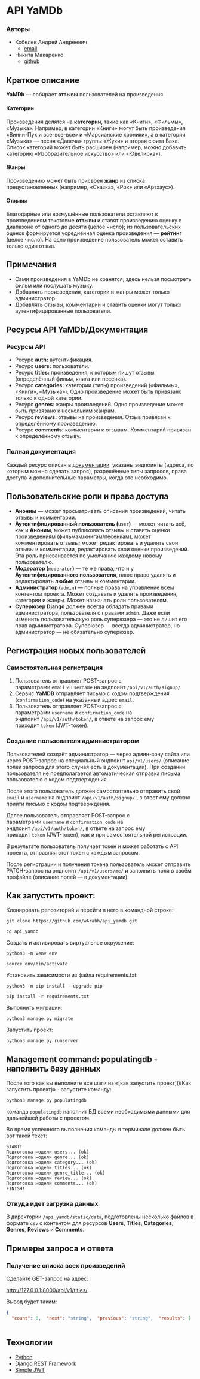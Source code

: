 # API YaMDb    
### Авторы  
- Кобелев Андрей Андреевич  
    - [email](mailto:andrey.pydev@gmail.com)  
- Никита Макаренко  
    - [github](https://github.com/wArahh)  
  
  
## Краткое описание  
  
**YaMDb** — собирает **отзывы** пользователей на произведения.   
#### Категории  
Произведения делятся на **категории**, такие как «Книги», «Фильмы», «Музыка». Например, в категории «Книги» могут быть произведения «Винни-Пух и все-все-все» и «Марсианские хроники», а в категории «Музыка» — песня «Давеча» группы «Жуки» и вторая сюита Баха. Список категорий может быть расширен (например, можно добавить категорию «Изобразительное искусство» или «Ювелирка»).  
  
#### Жанры  
Произведению может быть присвоен **жанр** из списка предустановленных (например, «Сказка», «Рок» или «Артхаус»).  
  
#### Отзывы  
Благодарные или возмущённые пользователи оставляют к произведениям текстовые **отзывы** и ставят произведению оценку в диапазоне от одного до десяти (целое число); из пользовательских оценок формируется усреднённая оценка произведения — **рейтинг** (целое число). На одно произведение пользователь может оставить только один отзыв.  
  
## Примечания  
- Сами произведения в YaMDb не хранятся, здесь нельзя посмотреть фильм или послушать музыку.  
- Добавлять произведения, категории и жанры может только администратор.  
- Добавлять отзывы, комментарии и ставить оценки могут только аутентифицированные пользователи.  
  
## Ресурсы API **YaMDb**/Документация  
### Ресурсы API
- Ресурс **auth:** аутентификация.  
- Ресурс **users:** пользователи.  
- Ресурс **titles:** произведения, к которым пишут отзывы (определённый фильм, книга или песенка).  
- Ресурс **categories:** категории (типы) произведений («Фильмы», «Книги», «Музыка»). Одно произведение может быть привязано только к одной категории.  
- Ресурс **genres**: жанры произведений. Одно произведение может быть привязано к нескольким жанрам.  
- Ресурс **reviews:** отзывы на произведения. Отзыв привязан к определённому произведению.  
- Ресурс **comments:** комментарии к отзывам. Комментарий привязан к определённому отзыву.  

### Полная документация
Каждый ресурс описан в [документации](http://127.0.0.1:8000/redoc/): указаны эндпоинты (адреса, по которым можно сделать запрос), разрешённые типы запросов, права доступа и дополнительные параметры, когда это необходимо.  
  
## Пользовательские роли и права доступа  
  
- **Аноним** — может просматривать описания произведений, читать отзывы и комментарии.  
- **Аутентифицированный пользователь (**`user`**)** — может читать всё, как и **Аноним**, может публиковать отзывы и ставить оценки произведениям (фильмам/книгам/песенкам), может комментировать отзывы; может редактировать и удалять свои отзывы и комментарии, редактировать свои оценки произведений. Эта роль присваивается по умолчанию каждому новому пользователю.  
- **Модератор (**`moderator`**)** — те же права, что и у **Аутентифицированного пользователя**, плюс право удалять и редактировать **любые** отзывы и комментарии.  
- **Администратор (**`admin`**)** — полные права на управление всем контентом проекта. Может создавать и удалять произведения, категории и жанры. Может назначать роли пользователям.  
- **Суперюзер Django** должен всегда обладать правами администратора, пользователя с правами `admin`. Даже если изменить пользовательскую роль суперюзера — это не лишит его прав администратора. Суперюзер — всегда администратор, но администратор — не обязательно суперюзер.  
  
## Регистрация новых пользователей  
### Самостоятельная регистрация  
1. Пользователь отправляет POST-запрос с параметрами `email` и `username` на эндпоинт `/api/v1/auth/signup/`.  
2. Сервис **YaMDB** отправляет письмо с кодом подтверждения (`confirmation_code`) на указанный адрес `email`.  
3. Пользователь отправляет POST-запрос с параметрами `username` и `confirmation_code` на эндпоинт `/api/v1/auth/token/`, в ответе на запрос ему приходит `token` (JWT-токен).  
  
### Создание пользователя администратором  
Пользователей создаёт администратор — через админ-зону сайта или через POST-запрос на специальный эндпоинт `api/v1/users/` (описание полей запроса для этого случая есть в документации). При создании пользователя не предполагается автоматическая отправка письма пользователю с кодом подтверждения.  
  
После этого пользователь должен самостоятельно отправить свой `email` и `username` на эндпоинт `/api/v1/auth/signup/` , в ответ ему должно прийти письмо с кодом подтверждения.  
  
Далее пользователь отправляет POST-запрос с параметрами `username` и `confirmation_code` на эндпоинт `/api/v1/auth/token/`, в ответе на запрос ему приходит `token` (JWT-токен), как и при самостоятельной регистрации.  
  
  
В результате пользователь получает токен и может работать с API проекта, отправляя этот токен с каждым запросом.  
  
После регистрации и получения токена пользователь может отправить PATCH-запрос на эндпоинт `/api/v1/users/me/` и заполнить поля в своём профайле (описание полей — в документации).  
  
## Как запустить проект:  
  
Клонировать репозиторий и перейти в него в командной строке:  
  
```  
git clone https://github.com/wArahh/api_yamdb.git  
```  
  
```  
cd api_yamdb  
```  
  
Cоздать и активировать виртуальное окружение:  
  
```  
python3 -m venv env  
```  
  
```  
source env/bin/activate  
```  
  
Установить зависимости из файла requirements.txt:  
  
```  
python3 -m pip install --upgrade pip  
```  
  
```  
pip install -r requirements.txt  
```  
  
Выполнить миграции:  
  
```  
python3 manage.py migrate  
```  
  
Запустить проект:  
  
```  
python3 manage.py runserver  
```  
  
## Management command: populatingdb - наполнить базу данных

После того как вы выполните все шаги из «[как запустить проект](#Как запустить проект)» - запустите команду:

```
python3 manage.py populatingdb
```

команда `populatingdb` наполнит БД всеми необходимыми данными для дальнейшей работы с проектом.

Во время успешного выполнения команды в терминале должен быть вот такой текст:

```
START!
Подготовка модели users... (ok)
Подготовка модели genre... (ok)
Подготовка модели category... (ok)
Подготовка модели titles... (ok)
Подготовка модели genre_title... (ok)
Подготовка модели review... (ok)
Подготовка модели comments... (ok)
FINISH!
```

### Откуда идет загрузка данных
В  директории `/api_yamdb/static/data`, подготовлены несколько файлов в формате `csv` с контентом для ресурсов **Users**, **Titles**, **Categories**, **Genres**, **Reviews** и **Comments**.

## Примеры запроса и ответа  
  
### Получение списка всех произведений  
  
Сделайте GET-запрос на адрес:  
  
http://127.0.0.1:8000/api/v1/titles/  
  
Вывод будет таким:  
  
```json  
{  
  "count": 0,  "next": "string",  "previous": "string",  "results": [    {      "id": 0,      "name": "string",      "year": 0,      "rating": 0,      "description": "string",      "genre": [        {          "name": "string",          "slug": "string"        }      ],      "category": {        "name": "string",        "slug": "string"      }    }  ]}  
  
```  
  
## Технологии  
- [Python](https://www.python.org/)  
- [Django REST Framework](https://www.django-rest-framework.org/)  
- [Simple JWT](https://django-rest-framework-simplejwt.readthedocs.io/en/latest/)